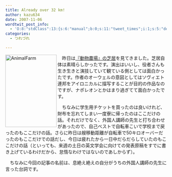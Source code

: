 ```yaml
---
title: Already over 32 km!
author: kazu634
date: 2007-11-06
wordtwit_post_info:
  - 'O:8:"stdClass":13:{s:6:"manual";b:0;s:11:"tweet_times";i:1;s:5:"delay";i:0;s:7:"enabled";i:1;s:10:"separation";s:2:"60";s:7:"version";s:3:"3.7";s:14:"tweet_template";b:0;s:6:"status";i:2;s:6:"result";a:0:{}s:13:"tweet_counter";i:2;s:13:"tweet_log_ids";a:1:{i:0;i:3289;}s:9:"hash_tags";a:0:{}s:8:"accounts";a:1:{i:0;s:7:"kazu634";}}'
categories:
  - つれづれ

---
```

<div class="section">
<p>
<a href="http://image.blog.livedoor.jp/simoom634/imgs/c/f/cf476ebf.jpg" onclick="__gaTracker('send', 'event', 'outbound-article', 'http://image.blog.livedoor.jp/simoom634/imgs/c/f/cf476ebf.jpg', '');" target="_blank"><img width="160" align="left" alt="AnimalFarm" src="http://image.blog.livedoor.jp/simoom634/imgs/c/f/cf476ebf-s.jpg" class="pict" height="227" border="0" /></a>
</p>
  
<p>
    　昨日は<a href="http://www.stageplay.jp/jp/performances/2007_autumn_animalfarm/index.cfm" onclick="__gaTracker('send', 'event', 'outbound-article', 'http://www.stageplay.jp/jp/performances/2007_autumn_animalfarm/index.cfm', '『動物農場』の芝居');" target="_blank">『動物農場』の芝居</a>を見てきました。芝居自体は素晴らしかったです。演出はいいし、役者さんも生き生きと演技していて観ている側としては面白かったです。作者のオーウェルの意図としてはソヴィエト連邦をアイロニカルに描写することが目的の作品なのですが、ナポレオンとかはまり過ぎてて面白かったです。
</p>
  
<p>
    　ちなみに学生用チケットを買ったのは良いけれど、財布を忘れてしまい一度寮に帰ったのはここだけの話。それだけでなく、外国人講師の先生と打ち合わせがあったので、自己ベストで自転車こいで学校まで戻ったのもここだけの話。さらに昨日は艘移動距離が自転車で50キロオーバーだったのもここだけでの話だし、今日は疲れたから一日中だらだらしていたのもここだけの話（といっても、来週の土日の英文学会に向けての発表原稿をすでに書き上げているわけだから、怠惰なわけではないのであしからず）。
</p>
  
<p>
    　ちなみに今回の記事の名前は、息絶え絶えの自分がうちの外国人講師の先生に言った台詞です。
</p>
</div>
